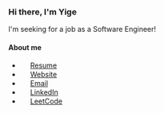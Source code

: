 ### Hi there, I'm Yige

I'm seeking for a job as a Software Engineer!

#### About me
- <img src="https://user-images.githubusercontent.com/32649608/212449864-0da0620d-8077-46dc-b4b1-d4d41d706f49.svg" style="height: 1rem" align="center"> [Resume](https://github.com/yyggzz/yyggzz/blob/main/resume_Yige%20Zhang.pdf)
- <img src="https://user-images.githubusercontent.com/32649608/212449331-1b7e5c55-5a16-4671-b8a4-6b53d060d812.svg" style="height: 1rem" align="center"> [Website](http://yigezhang.net)
- <img src="https://user-images.githubusercontent.com/32649608/212449944-0de8f635-1e79-46b4-9195-199e4e33cb63.svg" style="height: 1rem" align="center"> [Email](mailto:tjzhangyige@gmail.com)
- <img src="https://user-images.githubusercontent.com/32649608/212449965-a85ab6a0-d5dd-4372-91f7-783c46a2db92.svg" style="height: 1rem" align="center"> [LinkedIn](https://www.linkedin.com/in/zhangyige/)
- <img src="https://cdn.jsdelivr.net/npm/simple-icons@4.0.0/icons/leetcode.svg" style="height: 1rem" align="center"> [LeetCode](https://leetcode.com/YYYami/)


<!--
**yyggzz/yyggzz** is a ✨ _special_ ✨ repository because its `README.md` (this file) appears on your GitHub profile.

Here are some ideas to get you started:

- 🔭 I’m currently working on ...
- 🌱 I’m currently learning ...
- 👯 I’m looking to collaborate on ...
- 🤔 I’m looking for help with ...
- 💬 Ask me about ...
- 📫 How to reach me: ...
- 😄 Pronouns: ...
- ⚡ Fun fact: ...
-->
